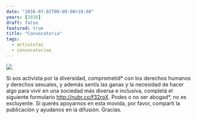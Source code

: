 ```yaml
---
date: "2016-07-02T00:00:00+10:00"
years: [2016]
draft: false
featured: true
title: "Convocatoria"
tags:
  - activistas
  - convocatorias
---
```


![](/images/post/20160702.jpg/)

Si sos activista por la diversidad, comprometid* con los derechos humanos y derechos sexuales, y además sentís las ganas y la necesidad de hacer algo para vivir en una sociedad más diversa e inclusiva, completá el siguiente formulario http://nubr.co/f32roX. Podes o no ser abogad*, no es excluyente.
Si querés apoyarnos en esta movida, por favor, compartí la publicación y ayudanos en la difusión. Gracias.
